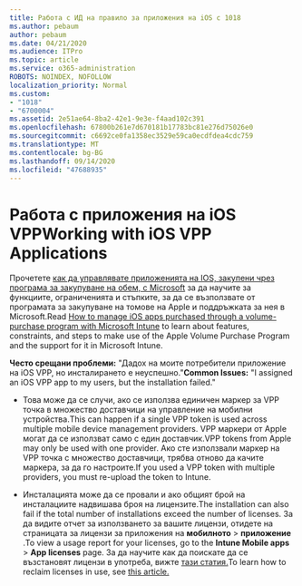 ```yaml
---
title: Работа с ИД на правило за приложения на iOS с 1018
ms.author: pebaum
author: pebaum
ms.date: 04/21/2020
ms.audience: ITPro
ms.topic: article
ms.service: o365-administration
ROBOTS: NOINDEX, NOFOLLOW
localization_priority: Normal
ms.custom:
- "1018"
- "6700004"
ms.assetid: 2e51ae64-8ba2-42e1-9e3e-f4aad102c391
ms.openlocfilehash: 67800b261e7d670181b17783bc81e276d75026e0
ms.sourcegitcommit: c6692ce0fa1358ec3529e59ca0ecdfdea4cdc759
ms.translationtype: MT
ms.contentlocale: bg-BG
ms.lasthandoff: 09/14/2020
ms.locfileid: "47688935"
---
```

# <a name="working-with-ios-vpp-applications"></a><span data-ttu-id="8f955-102">Работа с приложения на iOS VPP</span><span class="sxs-lookup"><span data-stu-id="8f955-102">Working with iOS VPP Applications</span></span>

<span data-ttu-id="8f955-103">Прочетете [как да управлявате приложенията на IOS, закупени чрез програма за закупуване на обем, с Microsoft](https://docs.microsoft.com/intune/vpp-apps-ios) за да научите за функциите, ограниченията и стъпките, за да се възползвате от програмата за закупуване на томове на Apple и поддръжката за нея в Microsoft.</span><span class="sxs-lookup"><span data-stu-id="8f955-103">Read [How to manage iOS apps purchased through a volume-purchase program with Microsoft Intune](https://docs.microsoft.com/intune/vpp-apps-ios) to learn about features, constraints, and steps to make use of the Apple Volume Purchase Program and the support for it in Microsoft Intune.</span></span>
  
 <span data-ttu-id="8f955-104">**Често срещани проблеми:** "Дадох на моите потребители приложение на iOS VPP, но инсталирането е неуспешно."</span><span class="sxs-lookup"><span data-stu-id="8f955-104">**Common Issues:** "I assigned an iOS VPP app to my users, but the installation failed."</span></span>
  
- <span data-ttu-id="8f955-105">Това може да се случи, ако се използва единичен маркер за VPP точка в множество доставчици на управление на мобилни устройства.</span><span class="sxs-lookup"><span data-stu-id="8f955-105">This can happen if a single VPP token is used across multiple mobile device management providers.</span></span> <span data-ttu-id="8f955-106">VPP маркери от Apple могат да се използват само с един доставчик.</span><span class="sxs-lookup"><span data-stu-id="8f955-106">VPP tokens from Apple may only be used with one provider.</span></span> <span data-ttu-id="8f955-107">Ако сте използвали маркер на VPP точка с множество доставчици, трябва отново да качите маркера, за да го настроите.</span><span class="sxs-lookup"><span data-stu-id="8f955-107">If you used a VPP token with multiple providers, you must re-upload the token to Intune.</span></span>

- <span data-ttu-id="8f955-108">Инсталацията може да се провали и ако общият брой на инсталациите надвишава броя на лицензите.</span><span class="sxs-lookup"><span data-stu-id="8f955-108">The installation can also fail if the total number of installations exceed the number of licenses.</span></span> <span data-ttu-id="8f955-109">За да видите отчет за използването за вашите лицензи, отидете на страницата за лицензи за приложения на **мобилното** \> **приложение** .</span><span class="sxs-lookup"><span data-stu-id="8f955-109">To view a usage report for your licenses, go to the **Intune Mobile apps** \> **App licenses** page.</span></span> <span data-ttu-id="8f955-110">За да научите как да поискате да се възстановят лицензи в употреба, вижте [тази статия.](https://docs.microsoft.com/intune/vpp-apps-ios#revoking-app-licenses-and-deleting-tokens)</span><span class="sxs-lookup"><span data-stu-id="8f955-110">To learn how to reclaim licenses in use, see [this article.](https://docs.microsoft.com/intune/vpp-apps-ios#revoking-app-licenses-and-deleting-tokens)</span></span>
